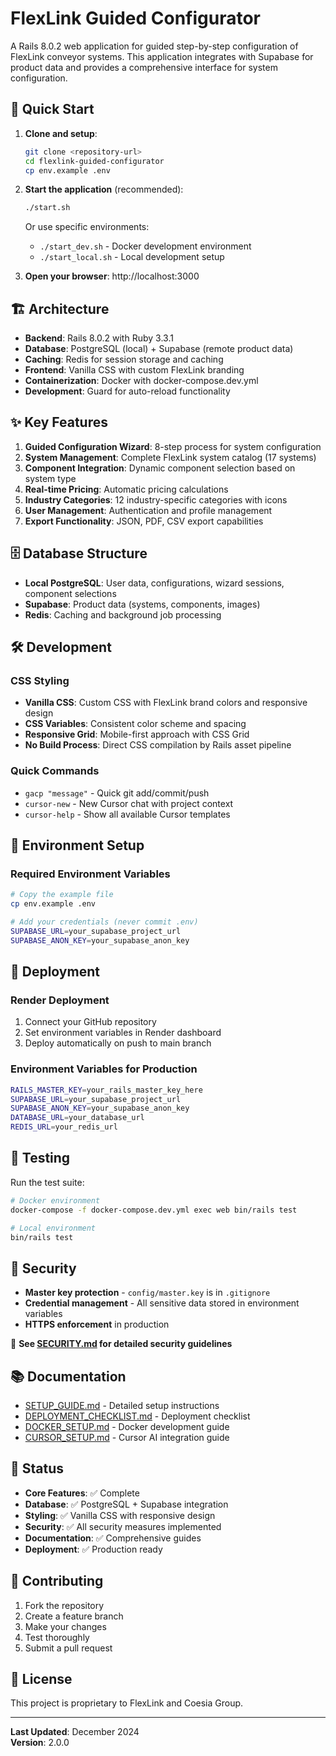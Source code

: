 # FlexLink Guided Configurator

A Rails 8.0.2 web application for guided step-by-step configuration of FlexLink conveyor systems. This application integrates with Supabase for product data and provides a comprehensive interface for system configuration.

## 🚀 Quick Start

1. **Clone and setup**:
   ```bash
   git clone <repository-url>
   cd flexlink-guided-configurator
   cp env.example .env
   ```

2. **Start the application** (recommended):
   ```bash
   ./start.sh
   ```
   
   Or use specific environments:
   - `./start_dev.sh` - Docker development environment
   - `./start_local.sh` - Local development setup

3. **Open your browser**: http://localhost:3000

## 🏗️ Architecture

- **Backend**: Rails 8.0.2 with Ruby 3.3.1
- **Database**: PostgreSQL (local) + Supabase (remote product data)
- **Caching**: Redis for session storage and caching
- **Frontend**: Vanilla CSS with custom FlexLink branding
- **Containerization**: Docker with docker-compose.dev.yml
- **Development**: Guard for auto-reload functionality

## ✨ Key Features

1. **Guided Configuration Wizard**: 8-step process for system configuration
2. **System Management**: Complete FlexLink system catalog (17 systems)
3. **Component Integration**: Dynamic component selection based on system type
4. **Real-time Pricing**: Automatic pricing calculations
5. **Industry Categories**: 12 industry-specific categories with icons
6. **User Management**: Authentication and profile management
7. **Export Functionality**: JSON, PDF, CSV export capabilities

## 🗄️ Database Structure

- **Local PostgreSQL**: User data, configurations, wizard sessions, component selections
- **Supabase**: Product data (systems, components, images)
- **Redis**: Caching and background job processing

## 🛠️ Development

### CSS Styling
- **Vanilla CSS**: Custom CSS with FlexLink brand colors and responsive design
- **CSS Variables**: Consistent color scheme and spacing
- **Responsive Grid**: Mobile-first approach with CSS Grid
- **No Build Process**: Direct CSS compilation by Rails asset pipeline

### Quick Commands
- `gacp "message"` - Quick git add/commit/push
- `cursor-new` - New Cursor chat with project context
- `cursor-help` - Show all available Cursor templates

## 🔧 Environment Setup

### Required Environment Variables
```bash
# Copy the example file
cp env.example .env

# Add your credentials (never commit .env)
SUPABASE_URL=your_supabase_project_url
SUPABASE_ANON_KEY=your_supabase_anon_key
```

## 🚀 Deployment

### Render Deployment
1. Connect your GitHub repository
2. Set environment variables in Render dashboard
3. Deploy automatically on push to main branch

### Environment Variables for Production
```bash
RAILS_MASTER_KEY=your_rails_master_key_here
SUPABASE_URL=your_supabase_project_url
SUPABASE_ANON_KEY=your_supabase_anon_key
DATABASE_URL=your_database_url
REDIS_URL=your_redis_url
```

## 🧪 Testing

Run the test suite:
```bash
# Docker environment
docker-compose -f docker-compose.dev.yml exec web bin/rails test

# Local environment
bin/rails test
```

## 🔐 Security

- **Master key protection** - `config/master.key` is in `.gitignore`
- **Credential management** - All sensitive data stored in environment variables
- **HTTPS enforcement** in production

📖 **See [SECURITY.md](SECURITY.md) for detailed security guidelines**

## 📚 Documentation

- [SETUP_GUIDE.md](SETUP_GUIDE.md) - Detailed setup instructions
- [DEPLOYMENT_CHECKLIST.md](DEPLOYMENT_CHECKLIST.md) - Deployment checklist
- [DOCKER_SETUP.md](DOCKER_SETUP.md) - Docker development guide
- [CURSOR_SETUP.md](CURSOR_SETUP.md) - Cursor AI integration guide

## 🎯 Status

- **Core Features**: ✅ Complete
- **Database**: ✅ PostgreSQL + Supabase integration
- **Styling**: ✅ Vanilla CSS with responsive design
- **Security**: ✅ All security measures implemented
- **Documentation**: ✅ Comprehensive guides
- **Deployment**: ✅ Production ready

## 🤝 Contributing

1. Fork the repository
2. Create a feature branch
3. Make your changes
4. Test thoroughly
5. Submit a pull request

## 📄 License

This project is proprietary to FlexLink and Coesia Group.

---

**Last Updated**: December 2024  
**Version**: 2.0.0 